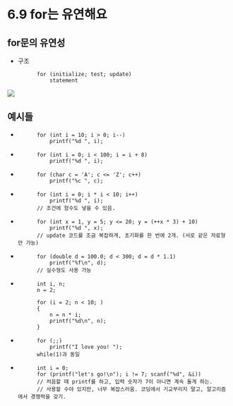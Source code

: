 # 6.9 for는 유연해요
## for문의 유연성
* 구조  

            for (initialize; test; update)
                statement

<img src="https://github.com/uber9ma/following_C/blob/master/images/chapter6/for1.png?raw=true">

## 예시들

*
            for (int i = 10; i > 0; i--)
                printf("%d ", i);
*
            for (int i = 0; i < 100; i = i + 8)
                printf("%d ", i);
*
            for (char c = 'A'; c <= 'Z'; c++)
                printf("%c ", c);
*
            for (int i = 0; i * i < 10; i++)
                printf("%d ", i);
            // 조건에 함수도 넣을 수 있음.
*
            for (int x = 1, y = 5; y <= 20; y = (++x * 3) + 10)
                printf("%d ", x);
            // update 코드를 조금 복잡하게, 초기화를 한 번에 2개. (서로 같은 자료형만 가능)
*
            for (double d = 100.0; d < 300; d = d * 1.1)
                printf("%f\n", d);
            // 실수형도 사용 가능
*
            int i, n;
            n = 2;

            for (i = 2; n < 10; )
            {
                n = n * i;
                printf("%d\n", n);
            }
*
            for (;;)
                printf("I love you! ");
            while(1)과 동일
*
            int i = 0;
            for (printf("let's go!\n"); i != 7; scanf("%d", &i))
            // 처음할 때 printf를 하고, 입력 숫자가 7이 아니면 계속 돌게 하는.
            // 사용할 수야 있지만, 너무 복잡스러움. 코딩에서 기교부리지 말고, 알고리즘에서 경쟁력을 갖기.